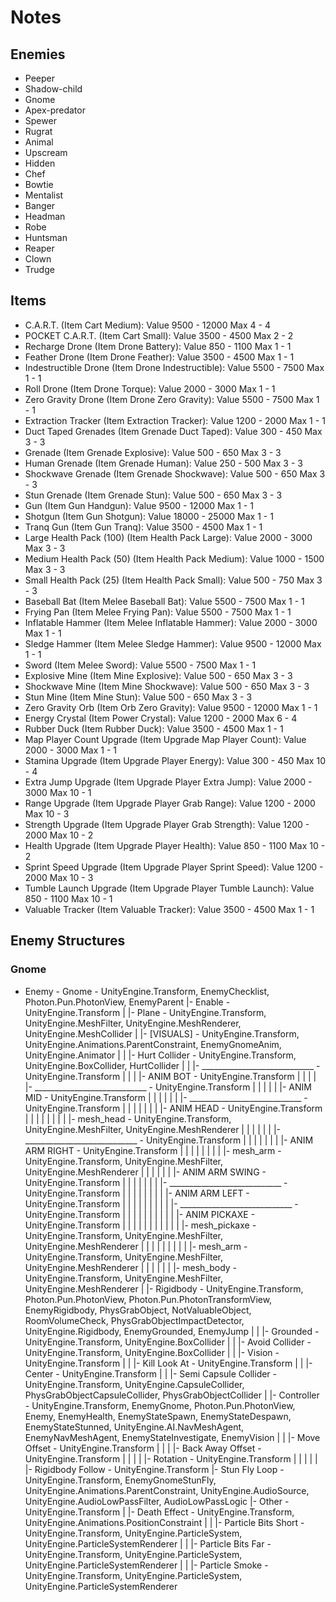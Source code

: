 # Notes

## Enemies

- Peeper
- Shadow-child
- Gnome
- Apex-predator
- Spewer
- Rugrat
- Animal
- Upscream
- Hidden
- Chef
- Bowtie
- Mentalist
- Banger
- Headman
- Robe
- Huntsman
- Reaper
- Clown
- Trudge

## Items

- C.A.R.T. (Item Cart Medium): Value 9500 - 12000 Max 4 - 4
- POCKET C.A.R.T. (Item Cart Small): Value 3500 - 4500 Max 2 - 2
- Recharge Drone (Item Drone Battery): Value 850 - 1100 Max 1 - 1
- Feather Drone (Item Drone Feather): Value 3500 - 4500 Max 1 - 1
- Indestructible Drone (Item Drone Indestructible): Value 5500 - 7500 Max 1 - 1
- Roll Drone (Item Drone Torque): Value 2000 - 3000 Max 1 - 1
- Zero Gravity Drone (Item Drone Zero Gravity): Value 5500 - 7500 Max 1 - 1
- Extraction Tracker (Item Extraction Tracker): Value 1200 - 2000 Max 1 - 1
- Duct Taped Grenades (Item Grenade Duct Taped): Value 300 - 450 Max 3 - 3
- Grenade (Item Grenade Explosive): Value 500 - 650 Max 3 - 3
- Human Grenade (Item Grenade Human): Value 250 - 500 Max 3 - 3
- Shockwave Grenade (Item Grenade Shockwave): Value 500 - 650 Max 3 - 3
- Stun Grenade (Item Grenade Stun): Value 500 - 650 Max 3 - 3
- Gun (Item Gun Handgun): Value 9500 - 12000 Max 1 - 1
- Shotgun (Item Gun Shotgun): Value 18000 - 25000 Max 1 - 1
- Tranq Gun (Item Gun Tranq): Value 3500 - 4500 Max 1 - 1
- Large Health Pack (100) (Item Health Pack Large): Value 2000 - 3000 Max 3 - 3
- Medium Health Pack (50) (Item Health Pack Medium): Value 1000 - 1500 Max 3 - 3
- Small Health Pack (25) (Item Health Pack Small): Value 500 - 750 Max 3 - 3
- Baseball Bat (Item Melee Baseball Bat): Value 5500 - 7500 Max 1 - 1
- Frying Pan (Item Melee Frying Pan): Value 5500 - 7500 Max 1 - 1
- Inflatable Hammer (Item Melee Inflatable Hammer): Value 2000 - 3000 Max 1 - 1
- Sledge Hammer (Item Melee Sledge Hammer): Value 9500 - 12000 Max 1 - 1
- Sword (Item Melee Sword): Value 5500 - 7500 Max 1 - 1
- Explosive Mine (Item Mine Explosive): Value 500 - 650 Max 3 - 3
- Shockwave Mine (Item Mine Shockwave): Value 500 - 650 Max 3 - 3
- Stun Mine (Item Mine Stun): Value 500 - 650 Max 3 - 3
- Zero Gravity Orb (Item Orb Zero Gravity): Value 9500 - 12000 Max 1 - 1
- Energy Crystal (Item Power Crystal): Value 1200 - 2000 Max 6 - 4
- Rubber Duck (Item Rubber Duck): Value 3500 - 4500 Max 1 - 1
- Map Player Count Upgrade (Item Upgrade Map Player Count): Value 2000 - 3000 Max 1 - 1
- Stamina Upgrade (Item Upgrade Player Energy): Value 300 - 450 Max 10 - 4
- Extra Jump Upgrade (Item Upgrade Player Extra Jump): Value 2000 - 3000 Max 10 - 1
- Range Upgrade (Item Upgrade Player Grab Range): Value 1200 - 2000 Max 10 - 3
- Strength Upgrade (Item Upgrade Player Grab Strength): Value 1200 - 2000 Max 10 - 2
- Health Upgrade (Item Upgrade Player Health): Value 850 - 1100 Max 10 - 2
- Sprint Speed Upgrade (Item Upgrade Player Sprint Speed): Value 1200 - 2000 Max 10 - 3
- Tumble Launch Upgrade (Item Upgrade Player Tumble Launch): Value 850 - 1100 Max 10 - 1
- Valuable Tracker (Item Valuable Tracker): Value 3500 - 4500 Max 1 - 1

## Enemy Structures

### Gnome

- Enemy - Gnome - UnityEngine.Transform, EnemyChecklist, Photon.Pun.PhotonView, EnemyParent
   |- Enable - UnityEngine.Transform
   |   |- Plane - UnityEngine.Transform, UnityEngine.MeshFilter, UnityEngine.MeshRenderer, UnityEngine.MeshCollider
   |   |- [VISUALS] - UnityEngine.Transform, UnityEngine.Animations.ParentConstraint, EnemyGnomeAnim, UnityEngine.Animator
   |   |   |- Hurt Collider - UnityEngine.Transform, UnityEngine.BoxCollider, HurtCollider
   |   |   |- ____________________________ - UnityEngine.Transform
   |   |   |   |- ANIM BOT - UnityEngine.Transform
   |   |   |   |   |- ____________________________ - UnityEngine.Transform
   |   |   |   |   |   |- ANIM MID - UnityEngine.Transform
   |   |   |   |   |   |   |- ____________________________ - UnityEngine.Transform
   |   |   |   |   |   |   |   |- ANIM HEAD - UnityEngine.Transform
   |   |   |   |   |   |   |   |   |- mesh_head - UnityEngine.Transform, UnityEngine.MeshFilter, UnityEngine.MeshRenderer
   |   |   |   |   |   |   |- ____________________________ - UnityEngine.Transform
   |   |   |   |   |   |   |   |- ANIM ARM RIGHT - UnityEngine.Transform
   |   |   |   |   |   |   |   |   |- mesh_arm - UnityEngine.Transform, UnityEngine.MeshFilter, UnityEngine.MeshRenderer
   |   |   |   |   |   |   |- ANIM ARM SWING - UnityEngine.Transform
   |   |   |   |   |   |   |   |- ____________________________ - UnityEngine.Transform
   |   |   |   |   |   |   |   |   |- ANIM ARM LEFT - UnityEngine.Transform
   |   |   |   |   |   |   |   |   |   |- ____________________________ - UnityEngine.Transform
   |   |   |   |   |   |   |   |   |   |   |- ANIM PICKAXE - UnityEngine.Transform
   |   |   |   |   |   |   |   |   |   |   |   |- mesh_pickaxe - UnityEngine.Transform, UnityEngine.MeshFilter, UnityEngine.MeshRenderer
   |   |   |   |   |   |   |   |   |   |- mesh_arm - UnityEngine.Transform, UnityEngine.MeshFilter, UnityEngine.MeshRenderer
   |   |   |   |   |   |   |- mesh_body - UnityEngine.Transform, UnityEngine.MeshFilter, UnityEngine.MeshRenderer
   |   |- Rigidbody - UnityEngine.Transform, Photon.Pun.PhotonView, Photon.Pun.PhotonTransformView, EnemyRigidbody, PhysGrabObject, NotValuableObject, RoomVolumeCheck, PhysGrabObjectImpactDetector, UnityEngine.Rigidbody, EnemyGrounded, EnemyJump
   |   |   |- Grounded - UnityEngine.Transform, UnityEngine.BoxCollider
   |   |   |- Avoid Collider - UnityEngine.Transform, UnityEngine.BoxCollider
   |   |   |- Vision - UnityEngine.Transform
   |   |   |- Kill Look At - UnityEngine.Transform
   |   |   |- Center - UnityEngine.Transform
   |   |   |- Semi Capsule Collider - UnityEngine.Transform, UnityEngine.CapsuleCollider, PhysGrabObjectCapsuleCollider, PhysGrabObjectCollider
   |   |- Controller - UnityEngine.Transform, EnemyGnome, Photon.Pun.PhotonView, Enemy, EnemyHealth, EnemyStateSpawn, EnemyStateDespawn, EnemyStateStunned, UnityEngine.AI.NavMeshAgent, EnemyNavMeshAgent, EnemyStateInvestigate, EnemyVision
   |   |   |- Move Offset - UnityEngine.Transform
   |   |   |   |- Back Away Offset - UnityEngine.Transform
   |   |   |   |   |- Rotation - UnityEngine.Transform
   |   |   |   |   |   |- Rigidbody Follow - UnityEngine.Transform
   |- Stun Fly Loop - UnityEngine.Transform, EnemyGnomeStunFly, UnityEngine.Animations.ParentConstraint, UnityEngine.AudioSource, UnityEngine.AudioLowPassFilter, AudioLowPassLogic
   |- Other - UnityEngine.Transform
   |   |- Death Effect - UnityEngine.Transform, UnityEngine.Animations.PositionConstraint
   |   |   |- Particle Bits Short - UnityEngine.Transform, UnityEngine.ParticleSystem, UnityEngine.ParticleSystemRenderer
   |   |   |- Particle Bits Far - UnityEngine.Transform, UnityEngine.ParticleSystem, UnityEngine.ParticleSystemRenderer
   |   |   |- Particle Smoke - UnityEngine.Transform, UnityEngine.ParticleSystem, UnityEngine.ParticleSystemRenderer